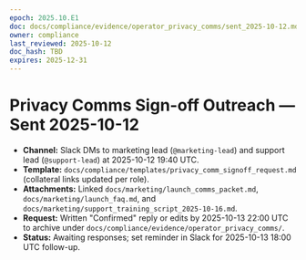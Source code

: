 ```yaml
---
epoch: 2025.10.E1
doc: docs/compliance/evidence/operator_privacy_comms/sent_2025-10-12.md
owner: compliance
last_reviewed: 2025-10-12
doc_hash: TBD
expires: 2025-12-31
---
```

# Privacy Comms Sign-off Outreach — Sent 2025-10-12

- **Channel:** Slack DMs to marketing lead (`@marketing-lead`) and support lead (`@support-lead`) at 2025-10-12 19:40 UTC.
- **Template:** `docs/compliance/templates/privacy_comm_signoff_request.md` (collateral links updated per role).
- **Attachments:** Linked `docs/marketing/launch_comms_packet.md`, `docs/marketing/launch_faq.md`, and `docs/marketing/support_training_script_2025-10-16.md`.
- **Request:** Written "Confirmed" reply or edits by 2025-10-13 22:00 UTC to archive under `docs/compliance/evidence/operator_privacy_comms/`.
- **Status:** Awaiting responses; set reminder in Slack for 2025-10-13 18:00 UTC follow-up.
